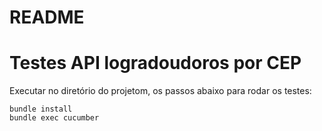 # README

# Testes API logradoudoros por CEP

Executar no diretório do projetom, os passos abaixo para rodar os testes:

```
bundle install
bundle exec cucumber
```